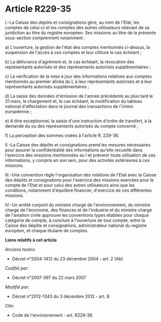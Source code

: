 # Article R229-35

I.-La Caisse des dépôts et consignations gère, au nom de l'Etat, les comptes de celui-ci et les comptes des autres
utilisateurs relevant de sa juridiction au titre du registre européen. Ses missions au titre de la présente sous-section
comprennent notamment : 

a) L'ouverture, la gestion de l'état des comptes mentionnés ci-dessus, la suspension de l'accès à ces comptes et leur clôture
le cas échéant ; 

b) La délivrance d'agrément et, le cas échéant, la révocation des représentants autorisés et des représentants autorisés
supplémentaires ; 

c) La vérification de la mise à jour des informations relatives aux comptes mentionnés au premier alinéa du I, à leur
représentants autorisés et à leur représentants autorisés supplémentaires ; 

d) La saisie des données d'émission de l'année précédente au plus tard le 31 mars, le chargement et, le cas échéant, la
modification du tableau national d'affectation dans le journal des transactions de l'Union européenne ; 

e) A titre exceptionnel, la saisie d'une instruction d'ordre de transfert, à la demande du ou des représentants autorisés du
compte concerné ; 

f) La perception des sommes visées à l'article R. 229-36.

II.-La Caisse des dépôts et consignations prend les mesures nécessaires pour assurer la confidentialité des informations
qu'elle recueille dans l'exercice des missions mentionnées au I et prévenir toute utilisation de ces informations, y compris
en son sein, pour des activités extérieures à ces missions. 

III.-Une convention règle l'organisation des relations de l'Etat avec la Caisse des dépôts et consignations pour l'exercice
des missions exercées pour le compte de l'Etat et pour celui des autres utilisateurs ainsi que les conditions, notamment
d'équilibre financier, d'exercice de ces différentes missions. 

IV.-Un arrêté conjoint du ministre chargé de l'environnement, du ministre chargé de l'économie, des finances et de
l'industrie et du ministre chargé de l'aviation civile approuve les conventions types établies pour chaque catégorie de
compte, à conclure à l'ouverture de tout compte, entre la Caisse des dépôts et consignations, administrateur national du
registre européen, et chaque titulaire de comptes.

**Liens relatifs à cet article**

_Anciens textes_:

  - Décret n°2004-1412 du 23 décembre 2004 - art. 2 (Ab)

_Codifié par_:

  - Décret n°2007-397 du 22 mars 2007

_Modifié par_:

  - Décret n°2012-1343 du 3 décembre 2012 - art. 8

_Cite_:

  - Code de l'environnement - art. R229-36
